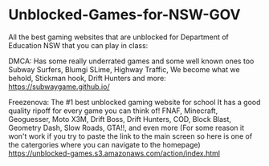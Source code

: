 # Unblocked-Games-for-NSW-GOV
All the best gaming websites that are unblocked for Department of Education NSW that you can play in class:

DMCA:
Has some really underrated games and some well known ones too
Subway Surfers, Blumgi SLime, Highway Traffic, We become what we behold, Stickman hook, Drift Hunters and more:
https://subwaygame.github.io/

Freezenova:
The #1 best unblocked gaming website for school
It has a good quality ripoff for every game you can think of!
FNAF, Minecraft, Geoguesser, Moto X3M, Drift Boss, Drift Hunters, COD, Block Blast, Geometry Dash, Slow Roads, GTA!!, and even more
(For some reason it won't work if you try to paste the link to the main screen so here is one of the catergories where you can navigate to the homepage) https://unblocked-games.s3.amazonaws.com/action/index.html
